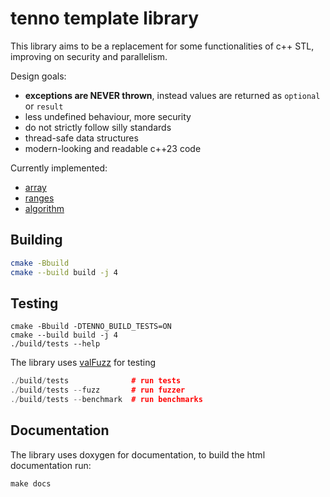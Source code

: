# tenno template library

This library aims to be a replacement for some functionalities of c++ STL,
improving on security and parallelism.

Design goals:
- **exceptions are NEVER thrown**, instead values are returned as `optional` or `result`
- less undefined behaviour, more security
- do not strictly follow silly standards
- thread-safe data structures
- modern-looking and readable c++23 code

Currently implemented:
- [array](./include/tenno/array.hpp)
- [ranges](./include/tenno/ranges.hpp)
- [algorithm](./include/tenno/algorithm.hpp)

## Building

```bash
cmake -Bbuild
cmake --build build -j 4
```

## Testing
```
cmake -Bbuild -DTENNO_BUILD_TESTS=ON
cmake --build build -j 4
./build/tests --help
```
The library uses [valFuzz](https://github.com/San7o/valFuzz) for testing
```c++
./build/tests              # run tests
./build/tests --fuzz       # run fuzzer
./build/tests --benchmark  # run benchmarks
```

## Documentation

The library uses doxygen for documentation, to build the html documentation run:
```
make docs
```
